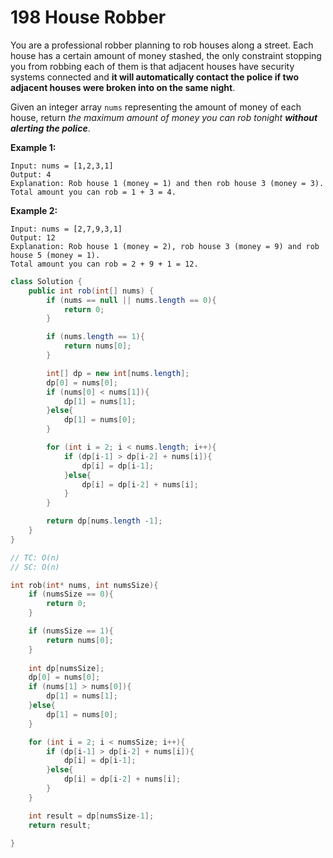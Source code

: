 # 198 House Robber

You are a professional robber planning to rob houses along a street. Each house has a certain amount of money stashed, the only constraint stopping you from robbing each of them is that adjacent houses have security systems connected and **it will automatically contact the police if two adjacent houses were broken into on the same night**.

Given an integer array `nums` representing the amount of money of each house, return *the maximum amount of money you can rob tonight **without alerting the police***.

 

**Example 1:**

```
Input: nums = [1,2,3,1]
Output: 4
Explanation: Rob house 1 (money = 1) and then rob house 3 (money = 3).
Total amount you can rob = 1 + 3 = 4.
```

**Example 2:**

```
Input: nums = [2,7,9,3,1]
Output: 12
Explanation: Rob house 1 (money = 2), rob house 3 (money = 9) and rob house 5 (money = 1).
Total amount you can rob = 2 + 9 + 1 = 12.
```



```java
class Solution {
    public int rob(int[] nums) {
        if (nums == null || nums.length == 0){
            return 0;
        }

        if (nums.length == 1){
            return nums[0];
        }

        int[] dp = new int[nums.length];
        dp[0] = nums[0];
        if (nums[0] < nums[1]){
            dp[1] = nums[1];
        }else{
            dp[1] = nums[0];
        }

        for (int i = 2; i < nums.length; i++){
            if (dp[i-1] > dp[i-2] + nums[i]){
                dp[i] = dp[i-1];
            }else{
                dp[i] = dp[i-2] + nums[i];
            }
        }

        return dp[nums.length -1];
    }
}

// TC: O(n)
// SC: O(n)
```





```c
int rob(int* nums, int numsSize){
    if (numsSize == 0){
        return 0;
    }

    if (numsSize == 1){
        return nums[0];
    }
    
    int dp[numsSize];
    dp[0] = nums[0];
    if (nums[1] > nums[0]){
        dp[1] = nums[1];
    }else{
        dp[1] = nums[0];
    }

    for (int i = 2; i < numsSize; i++){
        if (dp[i-1] > dp[i-2] + nums[i]){
            dp[i] = dp[i-1];
        }else{
            dp[i] = dp[i-2] + nums[i];
        }
    }

    int result = dp[numsSize-1];
    return result;

}
```



